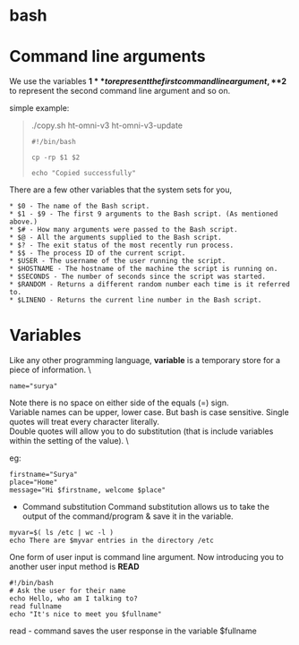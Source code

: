 # bash

# Command line arguments

We use the variables **$1** to represent the first command line argument, **$2** to represent the second command line argument and so on.

simple example:
> ./copy.sh ht-omni-v3 ht-omni-v3-update
> ```
> #!/bin/bash
> 
> cp -rp $1 $2
> 
> echo "Copied successfully"
> ```

There are a few other variables that the system sets for you,
```
* $0 - The name of the Bash script.
* $1 - $9 - The first 9 arguments to the Bash script. (As mentioned above.)
* $# - How many arguments were passed to the Bash script.
* $@ - All the arguments supplied to the Bash script.
* $? - The exit status of the most recently run process.
* $$ - The process ID of the current script.
* $USER - The username of the user running the script.
* $HOSTNAME - The hostname of the machine the script is running on.
* $SECONDS - The number of seconds since the script was started.
* $RANDOM - Returns a different random number each time is it referred to.
* $LINENO - Returns the current line number in the Bash script.
```

# Variables

Like any other programming language, **variable** is a temporary store for a piece of information. \

`name="surya"`

Note there is no space on either side of the equals (=) sign. \
Variable names can be upper, lower case. But bash is case sensitive.
Single quotes will treat every character literally. \
Double quotes will allow you to do substitution (that is include variables within the setting of the value). \

eg:
```
firstname="Surya"
place="Home"
message="Hi $firstname, welcome $place"
```

* Command substitution
Command substitution allows us to take the output of the command/program & save it in the variable.
```
myvar=$( ls /etc | wc -l )
echo There are $myvar entries in the directory /etc
```

One form of user input is command line argument. Now introducing you to another user input method is **READ**

```
#!/bin/bash
# Ask the user for their name
echo Hello, who am I talking to?
read fullname
echo "It's nice to meet you $fullname"
```

read - command saves the user response in the variable $fullname
